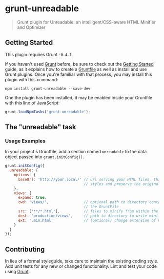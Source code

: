 # grunt-unreadable

> Grunt plugin for Unreadable: an intelligent/CSS-aware HTML Minifier and Optimizer

## Getting Started
This plugin requires Grunt `~0.4.1`

If you haven't used [Grunt](http://gruntjs.com/) before, be sure to check out the
[Getting Started](http://gruntjs.com/getting-started) guide, as it explains how to create a
[Gruntfile](http://gruntjs.com/sample-gruntfile) as well as install and use Grunt plugins. Once
you're familiar with that process, you may install this plugin with this command:

```shell
npm install grunt-unreadable --save-dev
```

One the plugin has been installed, it may be enabled inside your Gruntfile with this line of
JavaScript:

```js
grunt.loadNpmTasks('grunt-unreadable');
```

## The "unreadable" task

### Usage Examples

In your project's Gruntfile, add a section named `unreadable` to the data object passed into
`grunt.initConfig()`.

```js
grunt.initConfig({
  unreadable: {
    options: {
      baseUrl: 'http://your.local/' // url serving your HTML files, this is needed to inspect
                                    // styles and preserve the original layout.
    },
    views: {
      expand: true,
      cwd: 'views/',                // optional path to directory containing your HTML, relative to
                                    // the GruntFile
      src: ['**/*.html'],           // files to minify from within the cwd
      dest: 'production/views',     // path to directory to write minified HTML to
      ext: '.min.html'              // {optional} change extension of minfied files
    }
  }
});
```

## Contributing
In lieu of a formal styleguide, take care to maintain the existing coding style. Add unit tests for
any new or changed functionality. Lint and test your code using [Grunt](http://gruntjs.com/).
